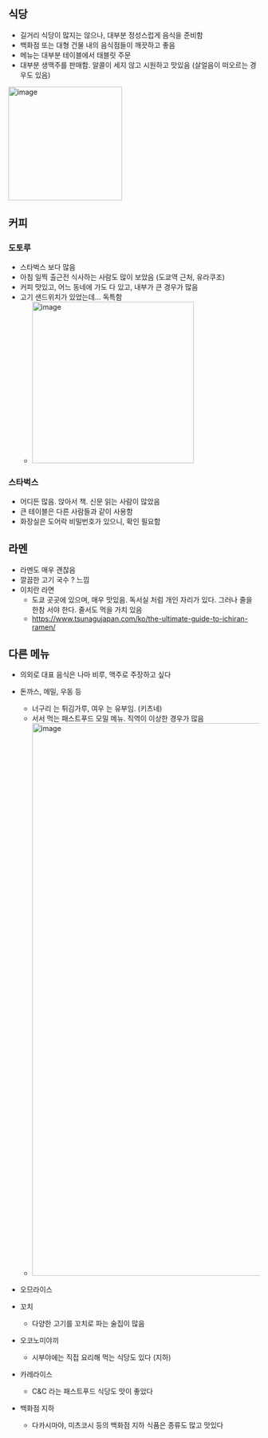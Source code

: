 ## 식당
- 길거리 식당이 많지는 않으나, 대부분 정성스럽게 음식을 준비함
- 백화점 또는 대형 건물 내의 음식점들이 깨끗하고 좋음
- 메뉴는 대부분 테이블에서 태블릿 주문
- 대부분 생맥주를 판매함. 알콜이 세지 않고 시원하고 맛있음 (살얼음이 떠오르는 경우도 있음)

<img width="228" alt="image" src="https://github.com/jeonghoonkang/like_music_n_trip/assets/4180063/f6305a2d-ca4e-4459-aff0-0171a62e39b2">

 
## 커피
### 도토루
- 스타벅스 보다 많음
- 아침 일찍 출근전 식사하는 사람도 많이 보았음 (도쿄역 근처, 유라쿠조)
- 커피 맛있고, 어느 동네에 가도 다 있고, 내부가 큰 경우가 많음
- 고기 샌드위치가 있었는데... 독특함
  - <img width="324" alt="image" src="https://github.com/jeonghoonkang/like_music_n_trip/assets/4180063/6adfc708-d6b2-45f9-a9dc-c48ca1dea34c">

### 스타벅스 
- 어디든 많음. 앉아서 책. 신문 읽는 사람이 많았음
- 큰 테이블은 다른 사람들과 같이 사용함
- 화장실은 도어락 비밀번호가 있으니, 확인 필요함

## 라멘
- 라멘도 매우 괜찮음
- 깔끔한 고기 국수 ? 느낌
- 이치란 라면
  - 도쿄 곳곳에 있으며, 매우 맛있음. 독서실 처럼 개인 자리가 있다. 그러나 줄을 한참 서야 한다. 줄서도 먹을 가치 있음
  - https://www.tsunagujapan.com/ko/the-ultimate-guide-to-ichiran-ramen/

## 다른 메뉴
- 의외로 대표 음식은 나마 비루, 맥주로 주장하고 싶다
- 돈까스, 메밀, 우동 등
  - 너구리 는 튀김가루, 여우 는 유부임. (키츠네)
  - 서서 먹는 패스트푸드 모밀 메뉴. 직역이 이상한 경우가 많음 
  - <img width="1108" alt="image" src="https://github.com/jeonghoonkang/like_music_n_trip/assets/4180063/27f0a2ea-a0b4-476b-ab3d-21211bba9fbe">
 
- 오므라이스
- 꼬치
  - 다양한 고기를 꼬치로 파는 술집이 많음
- 오코노미야끼
  - 시부야에는 직접 요리해 먹는 식당도 있다 (지하)
- 카레라이스
  - C&C 라는 패스트푸드 식당도 맛이 좋았다
- 백화점 지하
  - 다카시마야, 미츠코시 등의 백화점 지하 식품은 종류도 많고 맛있다
  
